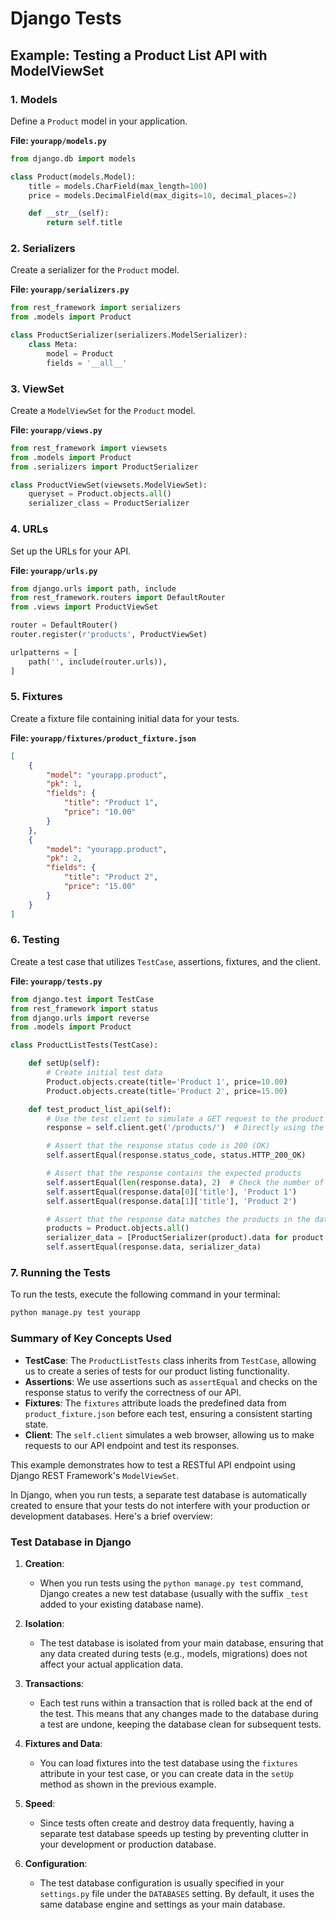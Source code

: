 # Django Tests

## Example: Testing a Product List API with ModelViewSet

### 1. Models

Define a `Product` model in your application.

**File: `yourapp/models.py`**

```python
from django.db import models

class Product(models.Model):
    title = models.CharField(max_length=100)
    price = models.DecimalField(max_digits=10, decimal_places=2)

    def __str__(self):
        return self.title
```

### 2. Serializers

Create a serializer for the `Product` model.

**File: `yourapp/serializers.py`**

```python
from rest_framework import serializers
from .models import Product

class ProductSerializer(serializers.ModelSerializer):
    class Meta:
        model = Product
        fields = '__all__'
```

### 3. ViewSet

Create a `ModelViewSet` for the `Product` model.

**File: `yourapp/views.py`**

```python
from rest_framework import viewsets
from .models import Product
from .serializers import ProductSerializer

class ProductViewSet(viewsets.ModelViewSet):
    queryset = Product.objects.all()
    serializer_class = ProductSerializer
```

### 4. URLs

Set up the URLs for your API.

**File: `yourapp/urls.py`**

```python
from django.urls import path, include
from rest_framework.routers import DefaultRouter
from .views import ProductViewSet

router = DefaultRouter()
router.register(r'products', ProductViewSet)

urlpatterns = [
    path('', include(router.urls)),
]
```

### 5. Fixtures

Create a fixture file containing initial data for your tests.

**File: `yourapp/fixtures/product_fixture.json`**

```json
[
    {
        "model": "yourapp.product",
        "pk": 1,
        "fields": {
            "title": "Product 1",
            "price": "10.00"
        }
    },
    {
        "model": "yourapp.product",
        "pk": 2,
        "fields": {
            "title": "Product 2",
            "price": "15.00"
        }
    }
]
```

### 6. Testing

Create a test case that utilizes `TestCase`, assertions, fixtures, and the client.

**File: `yourapp/tests.py`**

```python
from django.test import TestCase
from rest_framework import status
from django.urls import reverse
from .models import Product

class ProductListTests(TestCase):

    def setUp(self):
        # Create initial test data
        Product.objects.create(title='Product 1', price=10.00)
        Product.objects.create(title='Product 2', price=15.00)

    def test_product_list_api(self):
        # Use the test client to simulate a GET request to the product list API
        response = self.client.get('/products/')  # Directly using the URL path

        # Assert that the response status code is 200 (OK)
        self.assertEqual(response.status_code, status.HTTP_200_OK)

        # Assert that the response contains the expected products
        self.assertEqual(len(response.data), 2)  # Check the number of products
        self.assertEqual(response.data[0]['title'], 'Product 1')
        self.assertEqual(response.data[1]['title'], 'Product 2')

        # Assert that the response data matches the products in the database
        products = Product.objects.all()
        serializer_data = [ProductSerializer(product).data for product in products]
        self.assertEqual(response.data, serializer_data)
```

### 7. Running the Tests

To run the tests, execute the following command in your terminal:

```bash
python manage.py test yourapp
```

### Summary of Key Concepts Used

- **TestCase**: The `ProductListTests` class inherits from `TestCase`, allowing us to create a series of tests for our product listing functionality.
- **Assertions**: We use assertions such as `assertEqual` and checks on the response status to verify the correctness of our API.
- **Fixtures**: The `fixtures` attribute loads the predefined data from `product_fixture.json` before each test, ensuring a consistent starting state.
- **Client**: The `self.client` simulates a web browser, allowing us to make requests to our API endpoint and test its responses.

This example demonstrates how to test a RESTful API endpoint using Django REST Framework's `ModelViewSet`.

In Django, when you run tests, a separate test database is automatically created to ensure that your tests do not interfere with your production or development databases. Here's a brief overview:

### Test Database in Django

1. **Creation**:
   - When you run tests using the `python manage.py test` command, Django creates a new test database (usually with the suffix `_test` added to your existing database name).

2. **Isolation**:
   - The test database is isolated from your main database, ensuring that any data created during tests (e.g., models, migrations) does not affect your actual application data.

3. **Transactions**:
   - Each test runs within a transaction that is rolled back at the end of the test. This means that any changes made to the database during a test are undone, keeping the database clean for subsequent tests.

4. **Fixtures and Data**:
   - You can load fixtures into the test database using the `fixtures` attribute in your test case, or you can create data in the `setUp` method as shown in the previous example.

5. **Speed**:
   - Since tests often create and destroy data frequently, having a separate test database speeds up testing by preventing clutter in your development or production database.

6. **Configuration**:
   - The test database configuration is usually specified in your `settings.py` file under the `DATABASES` setting. By default, it uses the same database engine and settings as your main database.
